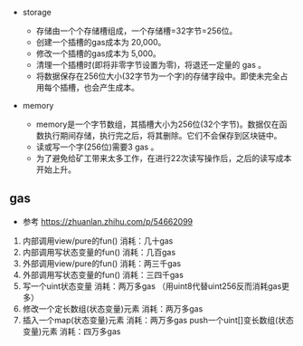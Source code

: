 - storage
    - 存储由一个个存储槽组成，一个存储槽=32字节=256位。
    - 创建一个插槽的gas成本为 20,000。
    - 修改一个插槽的gas成本为 5,000。
    - 清理一个插槽时(即将非零字节设置为零)，将退还一定量的 gas 。
    - 将数据保存在256位大小(32字节为一个字)的存储字段中。即使未完全占用每个插槽，也会产生成本。

- memory
    - memory是一个字节数组，其插槽大小为256位(32个字节)。数据仅在函数执行期间存储，执行完之后，将其删除。它们不会保存到区块链中。
    - 读或写一个字(256位)需要3 gas 。
    - 为了避免给矿工带来太多工作，在进行22次读写操作后，之后的读写成本开始上升。

## gas
- 参考 https://zhuanlan.zhihu.com/p/54662099
1. 内部调用view/pure的fun()      消耗：几十gas 
2. 内部调用写状态变量的fun()       消耗：几百gas 
3. 外部调用view/pure的fun()      消耗：两三千gas 
4. 外部调用写状态变量的fun()       消耗：三四千gas 
5. 写一个uint状态变量             消耗：两万多gas （用uint8代替uint256反而消耗gas更多） 
6. 修改一个定长数组(状态变量)元素    消耗：两万多gas 
7. 插入一个map(状态变量)元素        消耗：两万多gas push一个uint[]变长数组(状态变量)元素   消耗：四万多gas